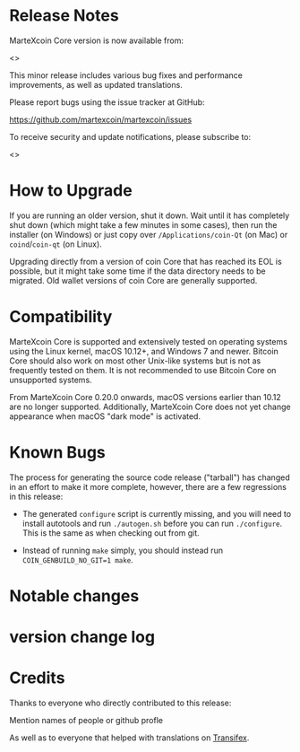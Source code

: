 Release Notes
=============

MarteXcoin Core version  is now available from:

  <>

This minor release includes various bug fixes and performance
improvements, as well as updated translations.

Please report bugs using the issue tracker at GitHub:

  <https://github.com/martexcoin/martexcoin/issues>

To receive security and update notifications, please subscribe to:

  <>

How to Upgrade
==============

If you are running an older version, shut it down. Wait until it has completely
shut down (which might take a few minutes in some cases), then run the
installer (on Windows) or just copy over `/Applications/coin-Qt` (on Mac)
or `coind`/`coin-qt` (on Linux).

Upgrading directly from a version of coin Core that has reached its EOL is
possible, but it might take some time if the data directory needs to be migrated. Old
wallet versions of coin Core are generally supported.

Compatibility
==============

MarteXcoin Core is supported and extensively tested on operating systems
using the Linux kernel, macOS 10.12+, and Windows 7 and newer.  Bitcoin
Core should also work on most other Unix-like systems but is not as
frequently tested on them.  It is not recommended to use Bitcoin Core on
unsupported systems.

From MarteXcoin Core 0.20.0 onwards, macOS versions earlier than 10.12 are no
longer supported. Additionally, MarteXcoin Core does not yet change appearance
when macOS "dark mode" is activated.

Known Bugs
==========

The process for generating the source code release ("tarball") has changed in an
effort to make it more complete, however, there are a few regressions in
this release:

- The generated `configure` script is currently missing, and you will need to
  install autotools and run `./autogen.sh` before you can run
  `./configure`. This is the same as when checking out from git.

- Instead of running `make` simply, you should instead run
  `COIN_GENBUILD_NO_GIT=1 make`.

Notable changes
===============


version change log
==================

Credits
=======

Thanks to everyone who directly contributed to this release:

Mention names of people or github profle

As well as to everyone that helped with translations on
[Transifex](https://www.transifex.com).

